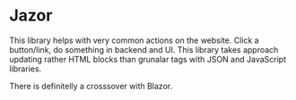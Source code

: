 # Jazor

This library helps with very common actions on the website. Click a button/link, do something in backend and UI. This library takes approach updating rather HTML blocks than grunalar tags with JSON and JavaScript libraries.

There is definitelly a crosssover with Blazor.
